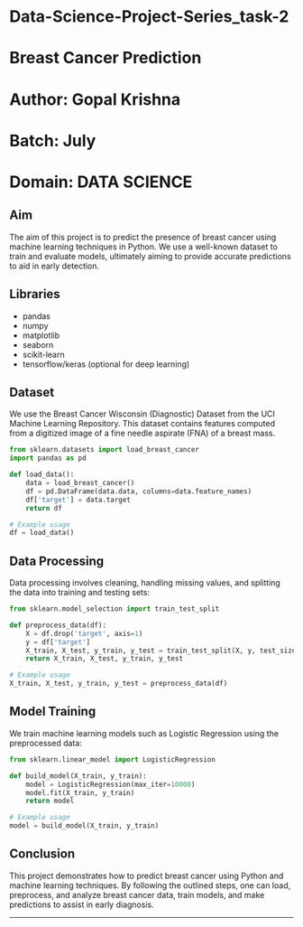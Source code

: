 # Data-Science-Project-Series_task-2
# Breast Cancer Prediction 
# Author: Gopal Krishna 
# Batch: July
# Domain: DATA SCIENCE 

## Aim
The aim of this project is to predict the presence of breast cancer using machine learning techniques in Python. We use a well-known dataset to train and evaluate models, ultimately aiming to provide accurate predictions to aid in early detection.

## Libraries
- pandas
- numpy
- matplotlib
- seaborn
- scikit-learn
- tensorflow/keras (optional for deep learning)

## Dataset
We use the Breast Cancer Wisconsin (Diagnostic) Dataset from the UCI Machine Learning Repository. This dataset contains features computed from a digitized image of a fine needle aspirate (FNA) of a breast mass.

```python
from sklearn.datasets import load_breast_cancer
import pandas as pd

def load_data():
    data = load_breast_cancer()
    df = pd.DataFrame(data.data, columns=data.feature_names)
    df['target'] = data.target
    return df

# Example usage
df = load_data()
```

## Data Processing
Data processing involves cleaning, handling missing values, and splitting the data into training and testing sets:
```python
from sklearn.model_selection import train_test_split

def preprocess_data(df):
    X = df.drop('target', axis=1)
    y = df['target']
    X_train, X_test, y_train, y_test = train_test_split(X, y, test_size=0.2, random_state=42)
    return X_train, X_test, y_train, y_test

# Example usage
X_train, X_test, y_train, y_test = preprocess_data(df)
```

## Model Training
We train machine learning models such as Logistic Regression using the preprocessed data:
```python
from sklearn.linear_model import LogisticRegression

def build_model(X_train, y_train):
    model = LogisticRegression(max_iter=10000)
    model.fit(X_train, y_train)
    return model

# Example usage
model = build_model(X_train, y_train)
```

## Conclusion
This project demonstrates how to predict breast cancer using Python and machine learning techniques. By following the outlined steps, one can load, preprocess, and analyze breast cancer data, train models, and make predictions to assist in early diagnosis.

---
